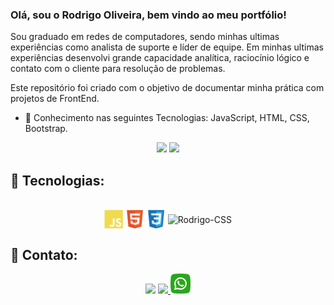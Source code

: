 ### Olá, sou o Rodrigo Oliveira, bem vindo ao meu portfólio!

Sou graduado em redes de computadores, sendo minhas ultimas experiências como analista de suporte e líder de equipe. Em minhas ultimas
experiências desenvolvi grande capacidade analítica, raciocínio lógico e contato com o cliente para resolução de problemas.


Este repositório foi criado com o objetivo de documentar minha prática com projetos de FrontEnd.

- 📰 Conhecimento nas seguintes Tecnologias: JavaScript, HTML, CSS, Bootstrap.

  

<div align='center'>
  <img height="150rem" src="https://github-readme-stats.vercel.app/api?username=rdoliv-19&show_icons=true&theme=outrun&include_all_commits=true&count_private=true"/>
  <img height="150rem" src="https://github-readme-stats.vercel.app/api/top-langs/?username=rdoliv-19&layout=compact&langs_count=16&theme=outrun"/>
</div>
  
  ## :space_invader: Tecnologias:
 <div align="center">
    <div style="display: inline_block"><br>
    <img align="center" alt="Rodrigo-Js" height="30" width="30" src="https://raw.githubusercontent.com/devicons/devicon/master/icons/javascript/javascript-plain.svg">
    <img align="center" alt="Rodrigo-HTML" height="30" width="30" src="https://raw.githubusercontent.com/devicons/devicon/master/icons/html5/html5-original.svg">
    <img align="center" alt="Rodrigo-CSS" height="30" width="30" src="https://raw.githubusercontent.com/devicons/devicon/master/icons/css3/css3-original.svg">
    <img align="center" alt="Rodrigo-CSS" height="30" width="30" src="https://cdn-icons-png.flaticon.com/512/5968/5968672.png">
  </div>
  </div>
    
## :handshake: Contato:
<div align="center">
    
<a href="https://www.linkedin.com/in/rodrigo-dev/" target="_blank">
<img src="https://img.shields.io/badge/LinkedIn-0077B5?style=for-the-badge&logo=linkedin&logoColor=white"></a>      
<a href = "mailto:digo.s.oliv@gmail.com@gmail.com"><img src="https://img.shields.io/badge/-Gmail-%23333?style=for-the-badge&logo=gmail&logoColor=white" target="_blank">
<a href = "https://wa.me/5511940013434"><img src="https://github.com/Rdoliv-19/Rdoliv-19/blob/main/whatsapp.png"></a>
</a>
  </div>
  
